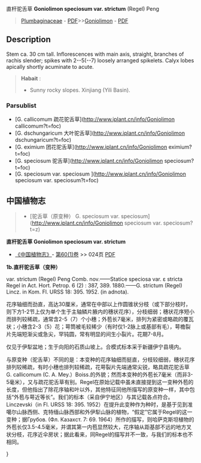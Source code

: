 直杆驼舌草 **Goniolimon speciosum var. strictum** (Regel) Peng

> [Plumbaginaceae](http://www.iplant.cn/info/Plumbaginaceae?t=foc) - [PDF](http://www.iplant.cn/foc/pdf/Plumbaginaceae.pdf)>>[Goniolimon](http://www.iplant.cn/info/Goniolimon?t=foc) - [PDF](http://www.iplant.cn/foc/pdf/Goniolimon.pdf)

## Description

Stem ca. 30 cm tall. Inflorescences with main axis, straight, branches of rachis slender; spikes with 2--5(--7) loosely arranged spikelets. Calyx lobes apically shortly acuminate to acute.


> **Habait** : 
>* Sunny rocky slopes. Xinjiang (Yili Basin).

### Parsublist

* [G.  callicomum  疏花驼舌草](http://www.iplant.cn/info/Goniolimon callicomum?t=foc)
* [G.  dschungaricum  大叶驼舌草](http://www.iplant.cn/info/Goniolimon dschungaricum?t=foc)
* [G.  eximium  团花驼舌草](http://www.iplant.cn/info/Goniolimon eximium?t=foc)
* [G.  speciosum  驼舌草](http://www.iplant.cn/info/Goniolimon speciosum?t=foc)
* [G.  speciosum var. speciosum  ](http://www.iplant.cn/info/Goniolimon speciosum var. speciosum?t=foc)

## 中国植物志

> * [驼舌草（原变种）  G.  speciosum var. speciosum](http://www.iplant.cn/info/Goniolimon speciosum var. speciosum?t=z)


**直杆驼舌草 Goniolimon speciosum var. strictum**

* [《中国植物志》](http://www.iplant.cn/frps)- [第60(1)卷](http://www.iplant.cn/frps/vol/60(1)) >> 024页 [PDF](http://www.iplant.cn/frps/pdf/60(1)/024.pdf)


**1b.直杆驼舌草（变种）**

var. strictum (Regel) Peng Comb. nov.——Statice speciosa var. ε stricta Regel in Act. Hort. Petrop. 6 (2) : 387, 389. 1880.——G. strictum (Regel) Lincz. in Kom. Fl. URSS 18: 395. 1952. (in adnota).

花序轴细而劲直，高达30厘米，通常在中部以上作圆锥状分枝（或下部分枝时，则下方1-2节上仅为单个生于主轴鳞片腋内的穗状花序），分枝细弱；穗状花序短小而排列较稀疏，通常含2-5（7）个小穗；外苞长7毫米，排列为紧密或略疏的覆瓦状；小穗含2-3（5）花；萼筒被毛较稀少（有时仅1-2脉上或基部有毛），萼檐裂片先端短渐尖或急尖，罕钝圆，常有明显的间生小裂片。花期7-8月。

仅见于伊犁盆地；生于向阳的石质山坡上。合模式标本采于新疆伊宁县境内。

与原变种（驼舌草）不同的是：本变种的花序轴细而挺直，分枝较细弱，穗状花序排列较稀疏，有时小穗也排列较稀疏，花萼裂片先端通常尖锐，略具疏花驼舌草G. callicomum (C. A. Mey.）Boiss.的外貌；然而本变种的外苞长7毫米（而非3-5毫米），又与疏花驼舌草有别。Regel在原始记载中虽未直接提到这一变种外苞的长度，但他指出了除花序轴和叶以外，其他特征同他所描写的原变种一样，其中包括“外苞与萼近等长”。我们的标本（采自伊宁地区）与其记载各点符合。Linczevski（in Fl. URSS 18: 395. 1952）在提升此变种作为种时，是基于见到准噶尔山脉西侧、克特缅山脉西部和外伊犁山脉的植物，“假定”它属于Regel的这一变种；据Грубов. (Фл. Казахст. 7: 69. 1964）所作的描写，则哈萨克斯坦植物的外苞长仅3.5-4.5毫米，并谓其第一内苞显然较大，花序轴从距基部不远的地方叉状分枝，花序近伞房状；据此看来，同Regel的描写并不一致，与我们的标本也不相同。

}